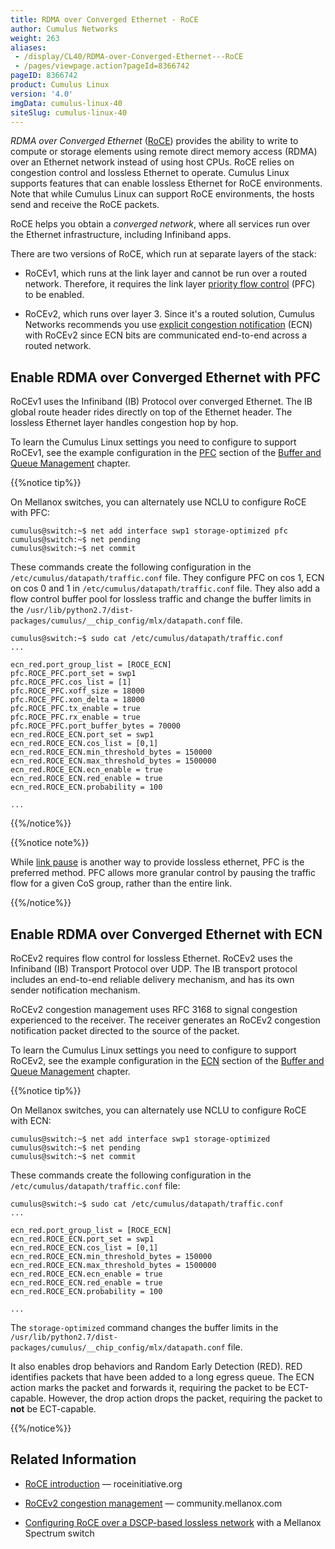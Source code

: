 ```yaml
---
title: RDMA over Converged Ethernet - RoCE
author: Cumulus Networks
weight: 263
aliases:
 - /display/CL40/RDMA-over-Converged-Ethernet---RoCE
 - /pages/viewpage.action?pageId=8366742
pageID: 8366742
product: Cumulus Linux
version: '4.0'
imgData: cumulus-linux-40
siteSlug: cumulus-linux-40
---
```

*RDMA over Converged Ethernet*
([RoCE](https://en.wikipedia.org/wiki/RDMA_over_Converged_Ethernet))
provides the ability to write to compute or storage elements using
remote direct memory access (RDMA) over an Ethernet network instead of
using host CPUs. RoCE relies on congestion control and lossless Ethernet
to operate. Cumulus Linux supports features that can enable lossless
Ethernet for RoCE environments. Note that while Cumulus Linux can
support RoCE environments, the hosts send and receive the RoCE packets.

RoCE helps you obtain a *converged network*, where all services run over
the Ethernet infrastructure, including Infiniband apps.

There are two versions of RoCE, which run at separate layers of the
stack:

  - RoCEv1, which runs at the link layer and cannot be run over a routed
    network. Therefore, it requires the link layer [priority flow
    control](Buffer-and-Queue-Management.html#src-8366755_BufferandQueueManagement-pfc)
    (PFC) to be enabled.

  - RoCEv2, which runs over layer 3. Since it's a routed solution,
    Cumulus Networks recommends you use [explicit congestion
    notification](Buffer-and-Queue-Management.html#src-8366755_BufferandQueueManagement-ecn)
    (ECN) with RoCEv2 since ECN bits are communicated end-to-end across
    a routed network.

## <span>Enable RDMA over Converged Ethernet with PFC</span>

RoCEv1 uses the Infiniband (IB) Protocol over converged Ethernet. The IB
global route header rides directly on top of the Ethernet header. The
lossless Ethernet layer handles congestion hop by hop.

To learn the Cumulus Linux settings you need to configure to support
RoCEv1, see the example configuration in the
[PFC](Buffer-and-Queue-Management.html#src-8366755_BufferandQueueManagement-pfc)
section of the [Buffer and Queue
Management](/version/cumulus-linux-40/Layer-1-and-Switch-Ports/Buffer-and-Queue-Management/)
chapter.

{{%notice tip%}}

On Mellanox switches, you can alternately use NCLU to configure RoCE
with PFC:

    cumulus@switch:~$ net add interface swp1 storage-optimized pfc
    cumulus@switch:~$ net pending
    cumulus@switch:~$ net commit

These commands create the following configuration in the
`/etc/cumulus/datapath/traffic.conf` file. They configure PFC on cos 1,
ECN on cos 0 and 1 in `/etc/cumulus/datapath/traffic.conf` file. They
also add a flow control buffer pool for lossless traffic and change the
buffer limits in the
`/usr/lib/python2.7/dist-packages/cumulus/__chip_config/mlx/datapath.conf`
file.

    cumulus@switch:~$ sudo cat /etc/cumulus/datapath/traffic.conf
    ...
     
    ecn_red.port_group_list = [ROCE_ECN]
    pfc.ROCE_PFC.port_set = swp1
    pfc.ROCE_PFC.cos_list = [1]
    pfc.ROCE_PFC.xoff_size = 18000
    pfc.ROCE_PFC.xon_delta = 18000
    pfc.ROCE_PFC.tx_enable = true
    pfc.ROCE_PFC.rx_enable = true
    pfc.ROCE_PFC.port_buffer_bytes = 70000
    ecn_red.ROCE_ECN.port_set = swp1
    ecn_red.ROCE_ECN.cos_list = [0,1]
    ecn_red.ROCE_ECN.min_threshold_bytes = 150000
    ecn_red.ROCE_ECN.max_threshold_bytes = 1500000
    ecn_red.ROCE_ECN.ecn_enable = true
    ecn_red.ROCE_ECN.red_enable = true
    ecn_red.ROCE_ECN.probability = 100
     
    ...

{{%/notice%}}

{{%notice note%}}

While [link
pause](Buffer-and-Queue-Management.html#src-8366755_BufferandQueueManagement-pause)
is another way to provide lossless ethernet, PFC is the preferred
method. PFC allows more granular control by pausing the traffic flow for
a given CoS group, rather than the entire link.

{{%/notice%}}

## <span>Enable RDMA over Converged Ethernet with ECN</span>

RoCEv2 requires flow control for lossless Ethernet. RoCEv2 uses the
Infiniband (IB) Transport Protocol over UDP. The IB transport protocol
includes an end-to-end reliable delivery mechanism, and has its own
sender notification mechanism.

RoCEv2 congestion management uses RFC 3168 to signal congestion
experienced to the receiver. The receiver generates an RoCEv2 congestion
notification packet directed to the source of the packet.

To learn the Cumulus Linux settings you need to configure to support
RoCEv2, see the example configuration in the
[ECN](Buffer-and-Queue-Management.html#src-8366755_BufferandQueueManagement-ecn)
section of the [Buffer and Queue
Management](/version/cumulus-linux-40/Layer-1-and-Switch-Ports/Buffer-and-Queue-Management/)
chapter.

{{%notice tip%}}

On Mellanox switches, you can alternately use NCLU to configure RoCE
with ECN:

    cumulus@switch:~$ net add interface swp1 storage-optimized
    cumulus@switch:~$ net pending
    cumulus@switch:~$ net commit

These commands create the following configuration in the
`/etc/cumulus/datapath/traffic.conf` file:

    cumulus@switch:~$ sudo cat /etc/cumulus/datapath/traffic.conf
    ...
     
    ecn_red.port_group_list = [ROCE_ECN]
    ecn_red.ROCE_ECN.port_set = swp1
    ecn_red.ROCE_ECN.cos_list = [0,1]
    ecn_red.ROCE_ECN.min_threshold_bytes = 150000
    ecn_red.ROCE_ECN.max_threshold_bytes = 1500000
    ecn_red.ROCE_ECN.ecn_enable = true
    ecn_red.ROCE_ECN.red_enable = true
    ecn_red.ROCE_ECN.probability = 100
     
    ...

The `storage-optimized` command changes the buffer limits in the
`/usr/lib/python2.7/dist-packages/cumulus/__chip_config/mlx/datapath.conf`
file.

It also enables drop behaviors and Random Early Detection (RED). RED
identifies packets that have been added to a long egress queue. The ECN
action marks the packet and forwards it, requiring the packet to be
ECT-capable. However, the drop action drops the packet, requiring the
packet to **not** be ECT-capable.

{{%/notice%}}

## <span>Related Information</span>

  - [RoCE
    introduction](http://www.roceinitiative.org/roce-introduction/) —
    roceinitiative.org

  - [RoCEv2 congestion
    management](https://community.mellanox.com/docs/DOC-2321) —
    community.mellanox.com

  - [Configuring RoCE over a DSCP-based lossless
    network](https://community.mellanox.com/docs/DOC-3036) with a
    Mellanox Spectrum switch

<article id="html-search-results" class="ht-content" style="display: none;">

</article>

<footer id="ht-footer">

</footer>
